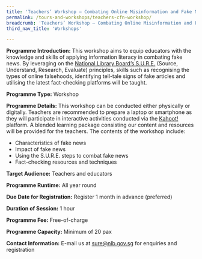 ```yaml
---
title: 'Teachers’ Workshop – Combating Online Misinformation and Fake News'
permalink: /tours-and-workshops/teachers-cfn-workshop/
breadcrumb: 'Teachers’ Workshop – Combating Online Misinformation and Fake News'
third_nav_title: 'Workshops'

---
```


**Programme Introduction:** This workshop aims to equip educators with the knowledge and skills of applying information literacy in combating fake news. By leveraging on the [National Library Board’s S.U.R.E.](https://sure.nlb.gov.sg/about-us/sure-campaign/) (Source, Understand, Research, Evaluate) principles, skills such as recognising the types of online falsehoods, identifying tell-tale signs of fake articles and utilising the latest fact-checking platforms will be taught.

**Programme Type:** Workshop

**Programme Details:** This workshop can be conducted either physically or digitally. Teachers are recommended to prepare a laptop or smartphone as they will participate in interactive activities conducted via the [Kahoot!](https://kahoot.it/) platform. A blended learning package consisting our content and resources will be provided for the teachers. The contents of the workshop include:

- Characteristics of fake news
- Impact of fake news
- Using the S.U.R.E. steps to combat fake news
- Fact-checking resources and techniques

 **Target Audience:** Teachers and educators

**Programme Runtime:** All year round

**Due Date for Registration:** Register 1 month in advance (preferred)

**Duration of Session:** 1 hour

**Programme Fee:** Free-of-charge

**Programme Capacity:** Minimum of 20 pax

**Contact Information:** E-mail us at [sure@nlb.gov.sg](mailto:sure@nlb.gov.sg) for enquiries and registration